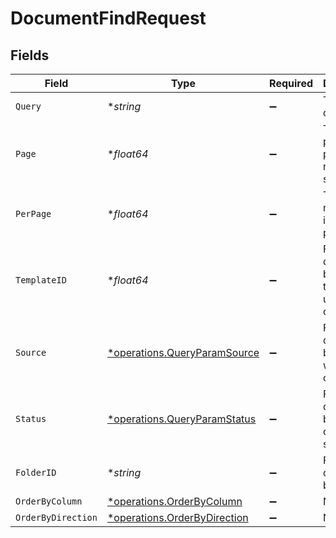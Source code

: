 # DocumentFindRequest


## Fields

| Field                                                                       | Type                                                                        | Required                                                                    | Description                                                                 |
| --------------------------------------------------------------------------- | --------------------------------------------------------------------------- | --------------------------------------------------------------------------- | --------------------------------------------------------------------------- |
| `Query`                                                                     | **string*                                                                   | :heavy_minus_sign:                                                          | The search query.                                                           |
| `Page`                                                                      | **float64*                                                                  | :heavy_minus_sign:                                                          | The pagination page number, starts at 1.                                    |
| `PerPage`                                                                   | **float64*                                                                  | :heavy_minus_sign:                                                          | The number of items per page.                                               |
| `TemplateID`                                                                | **float64*                                                                  | :heavy_minus_sign:                                                          | Filter documents by the template ID used to create it.                      |
| `Source`                                                                    | [*operations.QueryParamSource](../../models/operations/queryparamsource.md) | :heavy_minus_sign:                                                          | Filter documents by how it was created.                                     |
| `Status`                                                                    | [*operations.QueryParamStatus](../../models/operations/queryparamstatus.md) | :heavy_minus_sign:                                                          | Filter documents by the current status                                      |
| `FolderID`                                                                  | **string*                                                                   | :heavy_minus_sign:                                                          | Filter documents by folder ID                                               |
| `OrderByColumn`                                                             | [*operations.OrderByColumn](../../models/operations/orderbycolumn.md)       | :heavy_minus_sign:                                                          | N/A                                                                         |
| `OrderByDirection`                                                          | [*operations.OrderByDirection](../../models/operations/orderbydirection.md) | :heavy_minus_sign:                                                          | N/A                                                                         |